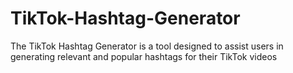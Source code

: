 # TikTok-Hashtag-Generator
The TikTok Hashtag Generator is a tool designed to assist users in generating relevant and popular hashtags for their TikTok videos

